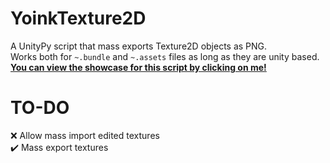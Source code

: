 # YoinkTexture2D
A UnityPy script that mass exports Texture2D objects as PNG. <br>
Works both for ``~.bundle`` and ``~.assets`` files as long as they are unity based. <br>
[__You can view the showcase for this script by clicking on me!__](https://youtu.be/kRfyRslg39w)


# TO-DO

❌ Allow mass import edited textures <br>
✔️ Mass export textures

